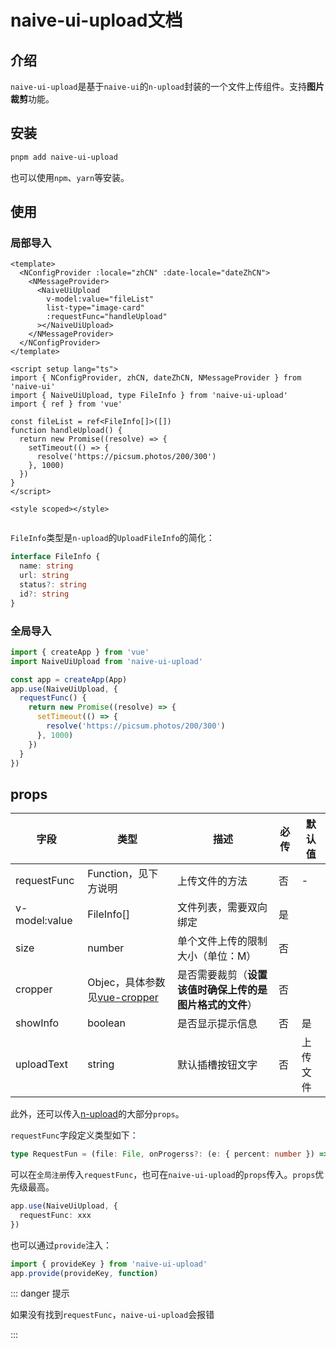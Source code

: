 # naive-ui-upload文档

## 介绍

`naive-ui-upload`是基于`naive-ui`的`n-upload`封装的一个文件上传组件。支持**图片裁剪**功能。

## 安装

```bash
pnpm add naive-ui-upload

```

也可以使用`npm`、`yarn`等安装。

## 使用

### 局部导入

```vue{4-8,15}
<template>
  <NConfigProvider :locale="zhCN" :date-locale="dateZhCN">
    <NMessageProvider>
      <NaiveUiUpload
        v-model:value="fileList"
        list-type="image-card"
        :requestFunc="handleUpload"
      ></NaiveUiUpload>
    </NMessageProvider>
  </NConfigProvider>
</template>

<script setup lang="ts">
import { NConfigProvider, zhCN, dateZhCN, NMessageProvider } from 'naive-ui'
import { NaiveUiUpload, type FileInfo } from 'naive-ui-upload'
import { ref } from 'vue'

const fileList = ref<FileInfo[]>([])
function handleUpload() {
  return new Promise((resolve) => {
    setTimeout(() => {
      resolve('https://picsum.photos/200/300')
    }, 1000)
  })
}
</script>

<style scoped></style>


```

`FileInfo`类型是`n-upload`的`UploadFileInfo`的简化：

```ts
interface FileInfo {
  name: string
  url: string
  status?: string
  id?: string
}
```

### 全局导入

```ts
import { createApp } from 'vue'
import NaiveUiUpload from 'naive-ui-upload'

const app = createApp(App)
app.use(NaiveUiUpload, {
  requestFunc() {
    return new Promise((resolve) => {
      setTimeout(() => {
        resolve('https://picsum.photos/200/300')
      }, 1000)
    })
  }
})
```

## props

| 字段          | 类型                                                                     | 描述                                                     | 必传 | 默认值   |
| ------------- | ------------------------------------------------------------------------ | -------------------------------------------------------- | ---- | -------- |
| requestFunc   | Function，见下方说明                                                     | 上传文件的方法                                           | 否   | -        |
| v-model:value | FileInfo[]                                                               | 文件列表，需要双向绑定                                   | 是   |          |
| size          | number                                                                   | 单个文件上传的限制大小（单位：M）                        | 否   |          |
| cropper       | Objec，具体参数见[vue-cropper](https://github.com/xyxiao001/vue-cropper) | 是否需要裁剪（**设置该值时确保上传的是图片格式的文件**） | 否   |          |
| showInfo      | boolean                                                                  | 是否显示提示信息                                         | 否   | 是       |
| uploadText    | string                                                                   | 默认插槽按钮文字                                         | 否   | 上传文件 |

此外，还可以传入[n-upload](https://ui.naiveadmin.com/zh-CN/os-theme/components/upload)的大部分`props`。

`requestFunc`字段定义类型如下：

```ts
type RequestFun = (file: File, onProgerss?: (e: { percent: number }) => void) => Promise<string>
```

可以在`全局注册`传入`requestFunc`，也可在`naive-ui-upload`的`props`传入。`props`优先级最高。

```ts
app.use(NaiveUiUpload, {
  requestFunc: xxx
})
```

也可以通过`provide`注入：

```ts
import { provideKey } from 'naive-ui-upload'
app.provide(provideKey, function)
```

::: danger 提示

如果没有找到`requestFunc`，`naive-ui-upload`会报错

:::
